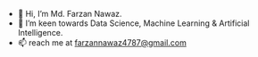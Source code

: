 - 👋 Hi, I’m Md. Farzan Nawaz.
- 👀 I’m keen towards Data Science, Machine Learning & Artificial Intelligence.
- 📫 reach me at farzannawaz4787@gmail.com

<!---
Farzan04/Farzan04 is a ✨ special ✨ repository because its `README.md` (this file) appears on your GitHub profile.
You can click the Preview link to take a look at your changes.
--->
